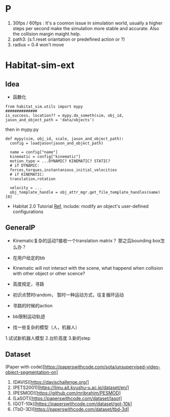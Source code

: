 # P
1. 30fps / 60fps : It's a coomon issue in simulation world, usually a higher steps per second make the simulation more stable and accurate. Also the collision margin maight help.
2. path3: (s:1.reset oriantation or predefined action or ?)
3. radius = 0.4 won't move
# Habitat-sim-ext
## Idea
* 函数化
```
from habitat_sim.utils import mypy
##############
is_success, location?? = mypy.do_someth(sim, obj_id, jason_and_object_path = 'data/objects')
```
then in mypy.py
```
def mypy(sim, obj_id, scale, jason_and_object_path):
  config = loadjason(jason_and_object_path)
  
  name = config["name"]
  kinematic = config["kinematic"]
  motion_type = ...DYNAMIC? KINEMATIC? STATIC?
  # if DYNAMIC:
  forces,torques,instantanious_initial_velocities
  # if KINEMATIC:
  translation,rotation
  
  velocity = ...
  obj_template_handle = obj_attr_mgr.get_file_template_handles(name)[0]
 ```
 * Habitat 2.0 Tutorial [Ref](https://aihabitat.org/docs/habitat-sim/managed-rigid-object-tutorial.html#kinematic-object-placement), include: modify an object's user-defined configurations
 ## GeneralP
 * Kinematic复杂的运动?接收一个translation matrix？ 那之后bounding box怎么办？

 * 在用户给定的bb
 * Kinematic will not interact with the scene, what happend when collision with other object or other scence?
 

* 高度规定，寻路
* 初识点赞时random， 暂时一种运动方式，往复循环运动
* 寻路的时候的action
* bb限制运动轨迹
* 找一些复杂的模型（人，机器人）

1.试试新机器人模型
2.台阶高度
3.新的step

## Dataset
(Paper with code)[https://paperswithcode.com/sota/unsupervised-video-object-segmentation-on]
1. (DAVIS)[https://davischallenge.org/]
2. (PETS2001)[https://limu.ait.kyushu-u.ac.jp/dataset/en/]
3. (PESMOD)[https://github.com/mribrahim/PESMOD]
4. (LaSOT)[https://paperswithcode.com/dataset/lasot]
5. (GOT-10k)[https://paperswithcode.com/dataset/got-10k]
6. (TbD-3D)[https://paperswithcode.com/dataset/tbd-3d]
